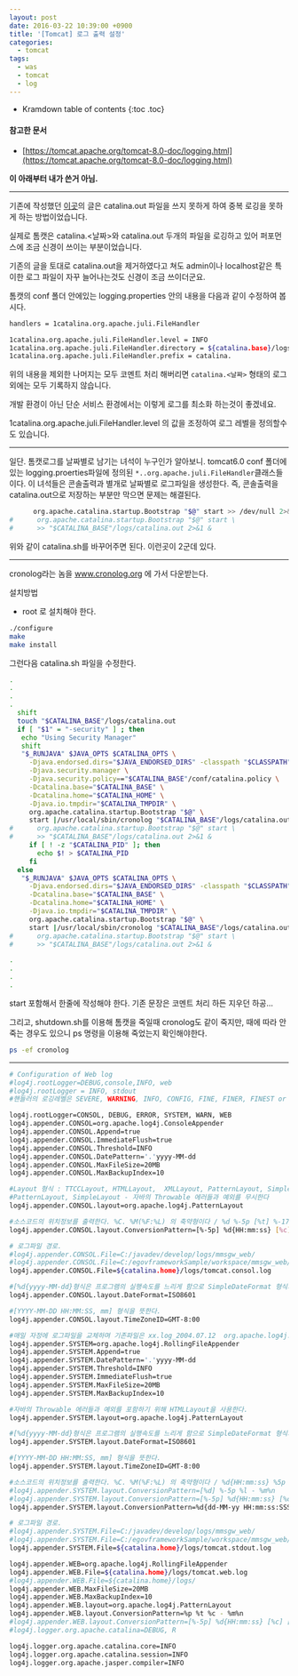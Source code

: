 ```yaml
---
layout: post
date: 2016-03-22 10:39:00 +0900
title: '[Tomcat] 로그 출력 설정'
categories:
  - tomcat
tags:
  - was
  - tomcat
  - log
---
```


* Kramdown table of contents
{:toc .toc}

#### 참고한 문서

- [https://tomcat.apache.org/tomcat-8.0-doc/logging.html](https://tomcat.apache.org/tomcat-8.0-doc/logging.html)

**이 아래부터 내가 쓴거 아님.**

---

기존에 작성했던 [이곳](http://theeye.pe.kr/entry/Tomcat-%EB%AC%B4%EB%B6%84%EB%B3%84%ED%95%98%EA%B2%8C-catalinaout-%ED%81%AC%EA%B8%B0-%EC%BB%A4%EC%A7%80%EB%8A%94%EA%B2%83-%EB%A7%89%EA%B8%B0)의 글은 catalina.out 파일을 쓰지 못하게 하여 중복 로깅을 못하게 하는 방법이었습니다.

실제로 톰캣은 catalina.<날짜>와 catalina.out 두개의 파일을 로깅하고 있어 퍼포먼스에 조금 신경이 쓰이는 부분이었습니다.

기존의 글을 토대로 catalina.out을 제거하였다고 쳐도 admin이나 localhost같은 특이한 로그 파일이 자꾸 늘어나는것도 신경이 조금 쓰이더군요.

톰캣의 conf 폴더 안에있는 logging.properties 안의 내용을 다음과 같이 수정하여 봅시다.

```bash
handlers = 1catalina.org.apache.juli.FileHandler

1catalina.org.apache.juli.FileHandler.level = INFO
1catalina.org.apache.juli.FileHandler.directory = ${catalina.base}/logs
1catalina.org.apache.juli.FileHandler.prefix = catalina.
```

위의 내용을 제외한 나머지는 모두 코멘트 처리 해버리면 `catalina.<날짜>` 형태의 로그 외에는 모두 기록하지 않습니다.

개발 환경이 아닌 단순 서비스 환경에서는 이렇게 로그를 최소화 하는것이 좋겠네요.

1catalina.org.apache.juli.FileHandler.level 의 값을 조정하여 로그 레벨을 정의할수도 있습니다.


------------------------------------------------------------------------------------------------------

일단. 톰캣로그를 날짜별로 남기는 녀석이 누구인가 알아보니. tomcat6.0 conf 폴더에 있는 logging.proerties파일에 정의된 `*..org.apache.juli.FileHandler`클래스들이다. 이 녀석들은 콘솔출력과 별개로 날짜별로 로그파일을 생성한다. 즉, 콘솔출력을 catalina.out으로 저장하는 부분만 막으면 문제는 해결된다.

```bash
      org.apache.catalina.startup.Bootstrap "$@" start >> /dev/null 2>&1 &
#      org.apache.catalina.startup.Bootstrap "$@" start \
#      >> "$CATALINA_BASE"/logs/catalina.out 2>&1 &
```

위와 같이 catalina.sh를 바꾸어주면 된다. 이런곳이 2군데 있다.

---

cronolog라는 놈을 www.cronolog.org 에 가서 다운받는다.

설치방법
* root 로 설치해야 한다.

```bash
./configure
make
make install
```

그런다음 catalina.sh 파일을 수정한다.

```bash
.
.
.
.
  shift
  touch "$CATALINA_BASE"/logs/catalina.out
  if [ "$1" = "-security" ] ; then
   echo "Using Security Manager"
   shift
   "$_RUNJAVA" $JAVA_OPTS $CATALINA_OPTS \
     -Djava.endorsed.dirs="$JAVA_ENDORSED_DIRS" -classpath "$CLASSPATH" \
     -Djava.security.manager \
     -Djava.security.policy=="$CATALINA_BASE"/conf/catalina.policy \
     -Dcatalina.base="$CATALINA_BASE" \
     -Dcatalina.home="$CATALINA_HOME" \
     -Djava.io.tmpdir="$CATALINA_TMPDIR" \
     org.apache.catalina.startup.Bootstrap "$@" \
     start |/usr/local/sbin/cronolog "$CATALINA_BASE"/logs/catalina.out.%y%m%d >> /dev/null 2>&1 &
#      org.apache.catalina.startup.Bootstrap "$@" start \
#      >> "$CATALINA_BASE"/logs/catalina.out 2>&1 &
     if [ ! -z "$CATALINA_PID" ]; then
       echo $! > $CATALINA_PID
     fi
  else
   "$_RUNJAVA" $JAVA_OPTS $CATALINA_OPTS \
     -Djava.endorsed.dirs="$JAVA_ENDORSED_DIRS" -classpath "$CLASSPATH" \
     -Dcatalina.base="$CATALINA_BASE" \
     -Dcatalina.home="$CATALINA_HOME" \
     -Djava.io.tmpdir="$CATALINA_TMPDIR" \
     org.apache.catalina.startup.Bootstrap "$@" \
     start |/usr/local/sbin/cronolog "$CATALINA_BASE"/logs/catalina.out.%y%m%d >> /dev/null 2>&1 &
#      org.apache.catalina.startup.Bootstrap "$@" start \
#      >> "$CATALINA_BASE"/logs/catalina.out 2>&1 &

.
.
.
.
```

start 포함해서 한줄에 작성해야 한다. 기존 문장은 코멘트 처리 하든 지우던 하공...

그리고, shutdown.sh를 이용해 톰캣을 죽일때 cronolog도 같이 죽지만, 때에 따라 안죽는 경우도 있으니 ps 명령을 이용해 죽었는지 확인해야한다.

```bash
ps -ef cronolog
```

---

```bash
# Configuration of Web log
#log4j.rootLogger=DEBUG,console,INFO, web
#log4j.rootLogger = INFO, stdout
#핸들러의 로깅레벨은 SEVERE, WARNING, INFO, CONFIG, FINE, FINER, FINEST or ALL 이 있습니다

log4j.rootLogger=CONSOL, DEBUG, ERROR, SYSTEM, WARN, WEB
log4j.appender.CONSOL=org.apache.log4j.ConsoleAppender
log4j.appender.CONSOL.Append=true
log4j.appender.CONSOL.ImmediateFlush=true
log4j.appender.CONSOL.Threshold=INFO
log4j.appender.CONSOL.DatePattern='.'yyyy-MM-dd
log4j.appender.CONSOL.MaxFileSize=20MB
log4j.appender.CONSOL.MaxBackupIndex=10

#Layout 형식 : TTCCLayout, HTMLLayout,  XMLLayout, PatternLayout, SimpleLayout  
#PatternLayout, SimpleLayout - 자바의 Throwable 에러들과 예외를 무시한다
log4j.appender.CONSOL.layout=org.apache.log4j.PatternLayout

#소스코드의 위치정보를 출력한다. %C. %M(%F:%L) 의 축약형이다 / %d %-5p [%t] %-17c{2} (%13F:%L) %3x - %m%n
log4j.appender.CONSOL.layout.ConversionPattern=[%-5p] %d{HH:mm:ss} [%c] [time: %r] - %m%n

# 로그파일 경로.
#log4j.appender.CONSOL.File=C:/javadev/develop/logs/mmsgw_web/
#log4j.appender.CONSOL.File=C:/egovframeworkSample/workspace/mmsgw_web/WebContent/WEB-INF/classes/logs
log4j.appender.CONSOL.File=${catalina.home}/logs/tomcat.consol.log

#[%d{yyyy-MM-dd}형식은 프로그램의 실행속도를 느리게 함으로 SimpleDateFormat 형식지정한다
log4j.appender.CONSOL.layout.DateFormat=ISO8601

#[YYYY-MM-DD HH:MM:SS, mm] 형식을 뜻한다.
log4j.appender.CONSOL.layout.TimeZoneID=GMT-8:00

#매일 자정에 로그파일을 교체하며 기존파일은 xx.log_2004.07.12  org.apache.log4j.ConsoleAppender, DailyRollingFileAppender
log4j.appender.SYSTEM=org.apache.log4j.RollingFileAppender
log4j.appender.SYSTEM.Append=true
log4j.appender.SYSTEM.DatePattern='.'yyyy-MM-dd
log4j.appender.SYSTEM.Threshold=INFO
log4j.appender.SYSTEM.ImmediateFlush=true
log4j.appender.SYSTEM.MaxFileSize=20MB
log4j.appender.SYSTEM.MaxBackupIndex=10

#자바의 Throwable 에러들과 예외를 포함하기 위해 HTMLLayout을 사용한다.
log4j.appender.SYSTEM.layout=org.apache.log4j.PatternLayout

#[%d{yyyy-MM-dd}형식은 프로그램의 실행속도를 느리게 함으로 SimpleDateFormat 형식지정한다
log4j.appender.SYSTEM.layout.DateFormat=ISO8601

#[YYYY-MM-DD HH:MM:SS, mm] 형식을 뜻한다.
log4j.appender.SYSTEM.layout.TimeZoneID=GMT-8:00

#소스코드의 위치정보를 출력한다. %C. %M(%F:%L) 의 축약형이다 / %d{HH:mm:ss} %5p (%C{2} - %M:%L) - %m%n
#log4j.appender.SYSTEM.layout.ConversionPattern=[%d] %-5p %l - %m%n
#log4j.appender.SYSTEM.layout.ConversionPattern=[%-5p] %d{HH:mm:ss} [%c] [time: %r] - %m%n
log4j.appender.SYSTEM.layout.ConversionPattern=%d{dd-MM-yy HH:mm:ss:SSS} - [%p] %c{2} Thread [%t]; %x %m%n

# 로그파일 경로.
#log4j.appender.SYSTEM.File=C:/javadev/develop/logs/mmsgw_web/
#log4j.appender.SYSTEM.File=C:/egovframeworkSample/workspace/mmsgw_web/WebContent/WEB-INF/classes/logs
log4j.appender.SYSTEM.File=${catalina.home}/logs/tomcat.stdout.log

log4j.appender.WEB=org.apache.log4j.RollingFileAppender
log4j.appender.WEB.File=${catalina.home}/logs/tomcat.web.log
#log4j.appender.WEB.File=${catalina.home}/logs/
log4j.appender.WEB.MaxFileSize=20MB
log4j.appender.WEB.MaxBackupIndex=10
log4j.appender.WEB.layout=org.apache.log4j.PatternLayout
log4j.appender.WEB.layout.ConversionPattern=%p %t %c - %m%n
#log4j.appender.WEB.layout.ConversionPattern=[%-5p] %d{HH:mm:ss} [%c] [time: %r] - %m%n
#log4j.logger.org.apache.catalina=DEBUG, R

log4j.logger.org.apache.catalina.core=INFO
log4j.logger.org.apache.catalina.session=INFO
log4j.logger.org.apache.jasper.compiler=INFO
```
